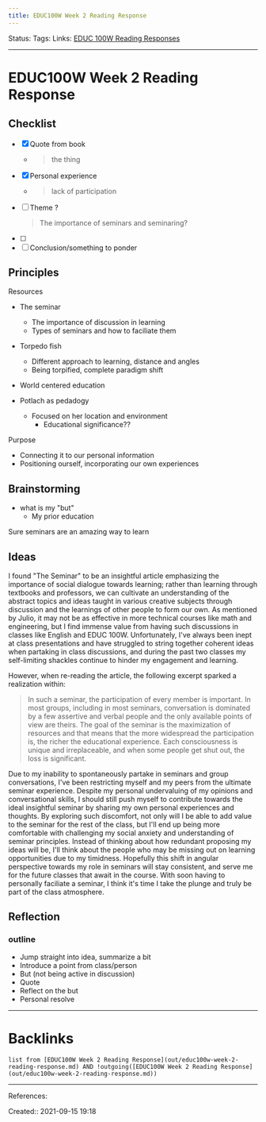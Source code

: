 ```yaml
---
title: EDUC100W Week 2 Reading Response
---
```

Status: 
Tags: 
Links: [EDUC 100W Reading Responses](out/educ-100w-reading-responses.md)
___
# EDUC100W Week 2 Reading Response
## Checklist
- [x] Quote from book
	- > the thing
- [x] Personal experience
	- > lack of participation
- [ ] Theme ?
	> The importance of seminars and seminaring?
- [ ] 
- [ ] Conclusion/something to ponder
## Principles
Resources
- The seminar
	- The importance of discussion in learning
	- Types of seminars and how to faciliate them
	
- Torpedo fish
	- Different approach to learning, distance and angles
	- Being torpified, complete paradigm shift
- World centered education
- Potlach as pedadogy
	- Focused on her location and environment
		- Educational significance??

Purpose
- Connecting it to our personal information
- Positioning ourself, incorporating our own experiences

## Brainstorming
- what is my "but"
	- My prior education

Sure seminars are an amazing way to learn
## Ideas
I found "The Seminar" to be an insightful article emphasizing the importance of social dialogue towards learning; rather than learning through textbooks and professors, we can cultivate an understanding of the abstract topics and ideas taught in various creative subjects through discussion and the learnings of other people to form our own. As mentioned by Julio, it may not be as effective in more technical courses like math and engineering, but I find immense value from having such discussions in classes like English and EDUC 100W. Unfortunately, I've always been inept at class presentations and have struggled to string together coherent ideas when partaking in class discussions, and during the past two classes my self-limiting shackles continue to hinder my engagement and learning.

However, when re-reading the article, the following excerpt sparked a realization within:

> In such a seminar, the participation of every member is important. In most groups, including in most seminars, conversation is dominated by a few assertive and verbal people and the only available points of view are theirs. The goal of the seminar is the maximization of resources and that means that the more widespread the participation is, the richer the educational experience. Each consciousness is unique and irreplaceable, and when some people get shut out, the loss is significant.

Due to my inability to spontaneously partake in seminars and group conversations, I've been restricting myself and my peers from the ultimate seminar experience. Despite my personal undervaluing of my opinions and conversational skills, I should still push myself to contribute towards the ideal insightful seminar by sharing my own personal experiences and thoughts. By exploring such discomfort, not only will I be able to add value to the seminar for the rest of the class, but I'll end up being more comfortable with challenging my social anxiety and understanding of seminar principles. Instead of thinking about how redundant proposing my ideas will be, I'll think about the people who may be missing out on learning opportunities due to my timidness. Hopefully this shift in angular perspective towards my role in seminars will stay consistent, and serve me for the future classes that await in the course. With soon having to personally faciliate a seminar, I think it's time I take the plunge and truly be part of the class atmosphere.

## Reflection
### outline
- Jump straight into idea, summarize a bit
- Introduce a point from class/person
- But (not being active in discussion)
- Quote
- Reflect on the but
- Personal resolve
___
# Backlinks
```dataview
list from [EDUC100W Week 2 Reading Response](out/educ100w-week-2-reading-response.md) AND !outgoing([EDUC100W Week 2 Reading Response](out/educ100w-week-2-reading-response.md))
```
___
References:

Created:: 2021-09-15 19:18
